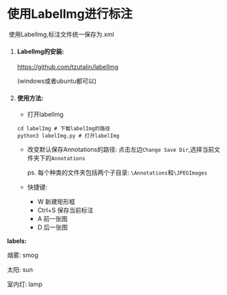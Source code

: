 # 使用LabelImg进行标注

​	使用LabelImg,标注文件统一保存为.xml

1. #### LabelImg的安装:

   https://github.com/tzutalin/labelImg

   (windows或者ubuntu都可以)

2. #### 使用方法:

   - 打开labelImg

   ```
   cd labelImg # 下载labelImg的路径
   python3 labelImg.py # 打开labelImg
   ```

   - 改变默认保存Annotations的路径: 点击左边`Change Save Dir`,选择当前文件夹下的`Annotations`
   
     ps. 每个种类的文件夹包括两个子目录: `\Annotations`和`\JPEGImages`
   
   - 快捷键:
     
     - W 新建矩形框
     - Ctrl+S 保存当前标注
     - A 前一张图
     - D 后一张图

**labels:**

烟雾: smog

   太阳: sun

   室内灯: lamp